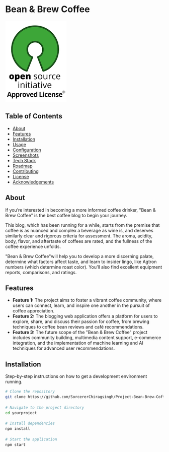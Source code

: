 # Bean & Brew Coffee

[![MIT License](https://github.com/SorcererChiragsingh/Project-Bean-Brew-Coffee-/blob/main/img/MIT%20License.png)](LICENSE)


## Table of Contents

- [About](#about)
- [Features](#features)
- [Installation](#installation)
- [Usage](#usage)
- [Configuration](#configuration)
- [Screenshots](#screenshots)
- [Tech Stack](#tech-stack)
- [Roadmap](#roadmap)
- [Contributing](#contributing)
- [License](#license)
- [Acknowledgements](#acknowledgements)

## About

If you’re interested in becoming a more informed coffee drinker, "Bean & Brew Coffee" is the best coffee blog to begin your journey.

This blog, which has been running for a while, starts from the premise that coffee is as nuanced and complex a beverage as wine is, and deserves similarly clear and rigorous criteria for assessment. The aroma, acidity, body, flavor, and aftertaste of coffees are rated, and the fullness of the coffee experience unfolds.

"Bean & Brew Coffee"will help you to develop a more discerning palate, determine what factors affect taste, and learn to insider lingo, like Agtron numbers (which determine roast color). You’ll also find excellent equipment reports, comparisons, and ratings.

## Features

- **Feature 1:** The project aims to foster a vibrant coffee community, where users can connect, learn, and inspire one another in the pursuit of coffee appreciation.
- **Feature 2:** The blogging web application offers a platform for users to explore, share, and discuss their passion for coffee, from brewing techniques to coffee bean reviews and café recommendations.
- **Feature 3:** The future scope of the "Bean & Brew Coffee" project includes community building, multimedia content support, e-commerce integration, and the implementation of machine learning and AI techniques for advanced user recommendations.

## Installation

Step-by-step instructions on how to get a development environment running.

```bash
# Clone the repository
git clone https://github.com/SorcererChiragsingh/Project-Bean-Brew-Coffee-.git

# Navigate to the project directory
cd yourproject

# Install dependencies
npm install

# Start the application
npm start


